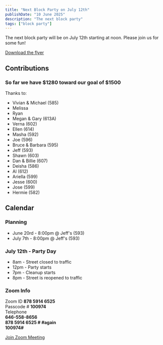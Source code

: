 ```yaml
---
title: "Next Block Party on July 12th"
publishDate: "10 June 2025"
description: "The next block party"
tags: ["block party"]
---
```


The next block party will be on July 12th starting at noon. Please join us for some fun!

[Download the flyer](/planning-flyer-2025.pdf)

## Contributions

### So far we have $1280 toward our goal of $1500

Thanks to:

- Vivian & Michael (585)
- Melissa
- Ryan
- Megan & Gary (613A)
- Verna (602)
- Ellen (614)
- Masha (592)
- Joe (596)
- Bruce & Barbara (595)
- Jeff (593)
- Shawn (603)
- Dan & Billie (607)
- Deisha (586)
- Al (612)
- Ariella (599)
- Jesse (600)
- Jose (599)
- Hermie (582)

## Calendar

### Planning

* June 20rd - 8:00pm @ Jeff's (593)
* July 7th  - 8:00pm @ Jeff's (593)

### July 12th - Party Day

* 8am  - Street closed to traffic
* 12pm - Party starts
* 7pm  - Cleanup starts
* 8pm  - Street is reopened to traffic

### Zoom Info

Zoom ID **878 5914 6525**<br>
Passcode # **100974**<br>
Telephone<br>
**646-558-8656**<br>
**878 5914 6525 # #again**<br>
**100974#**

[Join Zoom Meeting](https://us06web.zoom.us/j/87859146525?pwd=YXUzeHVBRTk4SlBEcVpZZDR6QkF5dz09)


